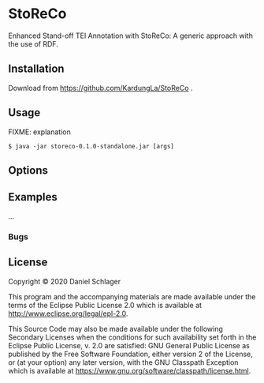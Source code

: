 # StoReCo 

Enhanced Stand-off TEI Annotation with StoReCo: A generic approach with the use of RDF.

## Installation

Download from https://github.com/KardungLa/StoReCo .

## Usage

FIXME: explanation

    $ java -jar storeco-0.1.0-standalone.jar [args]

## Options

## Examples

...

### Bugs

## License

Copyright © 2020 Daniel Schlager 

This program and the accompanying materials are made available under the
terms of the Eclipse Public License 2.0 which is available at
http://www.eclipse.org/legal/epl-2.0.

This Source Code may also be made available under the following Secondary
Licenses when the conditions for such availability set forth in the Eclipse
Public License, v. 2.0 are satisfied: GNU General Public License as published by
the Free Software Foundation, either version 2 of the License, or (at your
option) any later version, with the GNU Classpath Exception which is available
at https://www.gnu.org/software/classpath/license.html.
